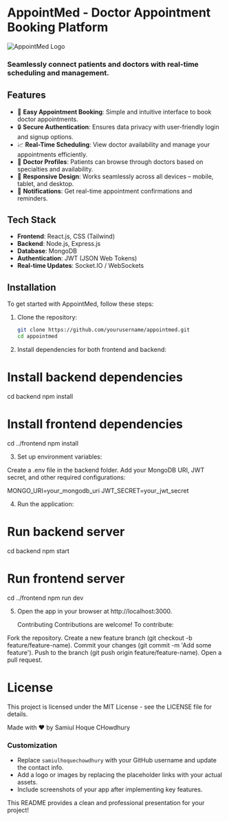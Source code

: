 # AppointMed - Doctor Appointment Booking Platform

![AppointMed Logo](https://via.placeholder.com/150) <!-- You can add your project logo here -->

### Seamlessly connect patients and doctors with real-time scheduling and management.

## Features

- 📅 **Easy Appointment Booking**: Simple and intuitive interface to book doctor appointments.
- 🔒 **Secure Authentication**: Ensures data privacy with user-friendly login and signup options.
- 📈 **Real-Time Scheduling**: View doctor availability and manage your appointments efficiently.
- 🏥 **Doctor Profiles**: Patients can browse through doctors based on specialties and availability.
- 📱 **Responsive Design**: Works seamlessly across all devices – mobile, tablet, and desktop.
- 💬 **Notifications**: Get real-time appointment confirmations and reminders.

## Tech Stack

- **Frontend**: React.js, CSS (Tailwind)
- **Backend**: Node.js, Express.js
- **Database**: MongoDB
- **Authentication**: JWT (JSON Web Tokens)
- **Real-time Updates**: Socket.IO / WebSockets
  
## Installation

To get started with AppointMed, follow these steps:

1. Clone the repository:
   ```bash
   git clone https://github.com/yourusername/appointmed.git
   cd appointmed
   
2. Install dependencies for both frontend and backend:
   
# Install backend dependencies
cd backend
npm install

# Install frontend dependencies
cd ../frontend
npm install

3. Set up environment variables:

Create a .env file in the backend folder.
Add your MongoDB URI, JWT secret, and other required configurations:

MONGO_URI=your_mongodb_uri
JWT_SECRET=your_jwt_secret

4. Run the application:

# Run backend server
cd backend
npm start

# Run frontend server
cd ../frontend
npm run dev

5. Open the app in your browser at http://localhost:3000.

   Contributing
Contributions are welcome! To contribute:

Fork the repository.
Create a new feature branch (git checkout -b feature/feature-name).
Commit your changes (git commit -m 'Add some feature').
Push to the branch (git push origin feature/feature-name).
Open a pull request.

# License
This project is licensed under the MIT License - see the LICENSE file for details.

Made with ❤️ by Samiul Hoque CHowdhury

### Customization
- Replace `samiulhoquechowdhury` with your GitHub username and update the contact info.
- Add a logo or images by replacing the placeholder links with your actual assets.
- Include screenshots of your app after implementing key features.

This README provides a clean and professional presentation for your project!

